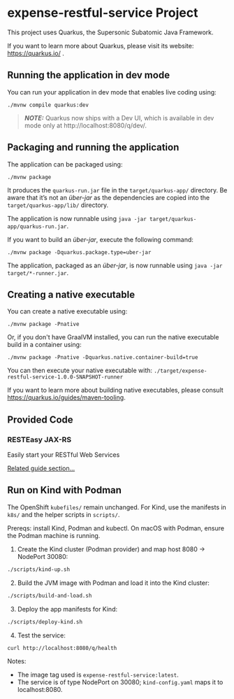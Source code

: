 # expense-restful-service Project

This project uses Quarkus, the Supersonic Subatomic Java Framework.

If you want to learn more about Quarkus, please visit its website: https://quarkus.io/ .

## Running the application in dev mode

You can run your application in dev mode that enables live coding using:
```shell script
./mvnw compile quarkus:dev
```

> **_NOTE:_**  Quarkus now ships with a Dev UI, which is available in dev mode only at http://localhost:8080/q/dev/.

## Packaging and running the application

The application can be packaged using:
```shell script
./mvnw package
```
It produces the `quarkus-run.jar` file in the `target/quarkus-app/` directory.
Be aware that it’s not an _über-jar_ as the dependencies are copied into the `target/quarkus-app/lib/` directory.

The application is now runnable using `java -jar target/quarkus-app/quarkus-run.jar`.

If you want to build an _über-jar_, execute the following command:
```shell script
./mvnw package -Dquarkus.package.type=uber-jar
```

The application, packaged as an _über-jar_, is now runnable using `java -jar target/*-runner.jar`.

## Creating a native executable

You can create a native executable using: 
```shell script
./mvnw package -Pnative
```

Or, if you don't have GraalVM installed, you can run the native executable build in a container using: 
```shell script
./mvnw package -Pnative -Dquarkus.native.container-build=true
```

You can then execute your native executable with: `./target/expense-restful-service-1.0.0-SNAPSHOT-runner`

If you want to learn more about building native executables, please consult https://quarkus.io/guides/maven-tooling.

## Provided Code

### RESTEasy JAX-RS

Easily start your RESTful Web Services

[Related guide section...](https://quarkus.io/guides/getting-started#the-jax-rs-resources)

## Run on Kind with Podman

The OpenShift `kubefiles/` remain unchanged. For Kind, use the manifests in `k8s/` and the helper scripts in `scripts/`.

Prereqs: install Kind, Podman and kubectl. On macOS with Podman, ensure the Podman machine is running.

1. Create the Kind cluster (Podman provider) and map host 8080 -> NodePort 30080:
```bash
./scripts/kind-up.sh
```
2. Build the JVM image with Podman and load it into the Kind cluster:
```bash
./scripts/build-and-load.sh
```
3. Deploy the app manifests for Kind:
```bash
./scripts/deploy-kind.sh
```
4. Test the service:
```bash
curl http://localhost:8080/q/health
```

Notes:
- The image tag used is `expense-restful-service:latest`.
- The service is of type NodePort on 30080; `kind-config.yaml` maps it to localhost:8080.
